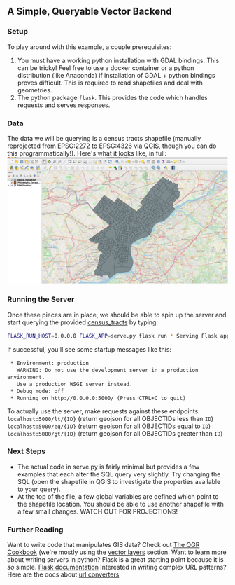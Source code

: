 ## A Simple, Queryable Vector Backend

### Setup
To play around with this example, a couple prerequisites:
1. You must have a working python installation with GDAL bindings. This
   can be tricky! Feel free to use a docker container or a python distribution
   (like Anaconda) if installation of GDAL + python bindings proves
   difficult. This is required to read shapefiles and deal with
   geometries.
2. The python package `flask`. This provides the code which handles
   requests and serves responses.

### Data
The data we will be querying is a census tracts shapefile (manually reprojected
from EPSG:2272 to EPSG:4326 via QGIS, though you can do this programmatically!).
Here's what it looks like, in full:
![census tracts](census_tracts.png "Census Tracts in QGIS")

### Running the Server

Once these pieces are in place, we should be able to spin up the server
and start querying the provided [census_tracts](census_tracts/) by typing:
```bash
FLASK_RUN_HOST=0.0.0.0 FLASK_APP=serve.py flask run * Serving Flask app "serve.py"
```

If successful, you'll see some startup messages like this:
```
 * Environment: production
   WARNING: Do not use the development server in a production environment.
   Use a production WSGI server instead.
 * Debug mode: off
 * Running on http://0.0.0.0:5000/ (Press CTRL+C to quit)
```

To actually use the server, make requests against these endpoints:
`localhost:5000/lt/{ID}` (return geojson for all OBJECTIDs less than `ID`)
`localhost:5000/eq/{ID}` (return geojson for all OBJECTIDs equal to `ID`)
`localhost:5000/gt/{ID}` (return geojson for all OBJECTIDs greater than `ID`)

### Next Steps
- The actual code in serve.py is fairly minimal but provides a few
  examples that each alter the SQL query very slightly. Try changing the
  SQL (open the shapefile in QGIS to investigate the properties available
  to your query).
- At the top of the file, a few global variables are defined which
  point to the shapefile location. You should be able to use another
  shapefile with a few small changes. WATCH OUT FOR PROJECTIONS!


### Further Reading
Want to write code that manipulates GIS data? Check out
[The OGR Cookbook](https://pcjericks.github.io/py-gdalogr-cookbook/)
(we're mostly using the [vector
layers](https://pcjericks.github.io/py-gdalogr-cookbook/vector_layers.html)
section.
Want to learn more about writing servers in python? Flask is a great
starting point because it is *so* simple. [Flask documentation](http://flask.pocoo.org/docs/1.0/)
Interested in writing complex URL patterns? Here are the docs about
[url
converters](http://exploreflask.com/en/latest/views.html#url-converters)
